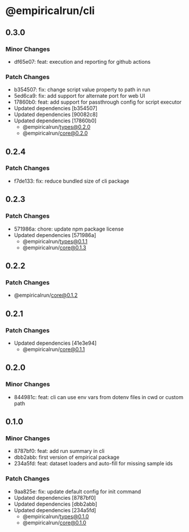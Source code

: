 # @empiricalrun/cli

## 0.3.0

### Minor Changes

- df65e07: feat: execution and reporting for github actions

### Patch Changes

- b354507: fix: change script value property to path in run
- 5ed6ca9: fix: add support for alternate port for web UI
- 17860b0: feat: add support for passthrough config for script executor
- Updated dependencies [b354507]
- Updated dependencies [90082c8]
- Updated dependencies [17860b0]
  - @empiricalrun/types@0.2.0
  - @empiricalrun/core@0.2.0

## 0.2.4

### Patch Changes

- f7de133: fix: reduce bundled size of cli package

## 0.2.3

### Patch Changes

- 571986a: chore: update npm package license
- Updated dependencies [571986a]
  - @empiricalrun/types@0.1.1
  - @empiricalrun/core@0.1.3

## 0.2.2

### Patch Changes

- @empiricalrun/core@0.1.2

## 0.2.1

### Patch Changes

- Updated dependencies [41e3e94]
  - @empiricalrun/core@0.1.1

## 0.2.0

### Minor Changes

- 844981c: feat: cli can use env vars from dotenv files in cwd or custom path

## 0.1.0

### Minor Changes

- 8787bf0: feat: add run summary in cli
- dbb2abb: first version of empirical package
- 234a5fd: feat: dataset loaders and auto-fill for missing sample ids

### Patch Changes

- 9aa825e: fix: update default config for init command
- Updated dependencies [8787bf0]
- Updated dependencies [dbb2abb]
- Updated dependencies [234a5fd]
  - @empiricalrun/types@0.1.0
  - @empiricalrun/core@0.1.0
